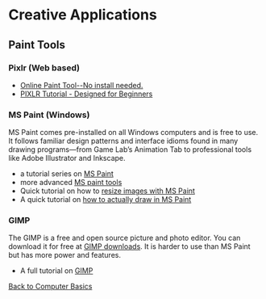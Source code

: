# Creative Applications

## Paint Tools

### Pixlr (Web based)

* [Online Paint Tool--No install needed.](https://pixlr.com/)
* [PIXLR Tutorial - Designed for Beginners](https://www.youtube.com/watch?v=2xOCi_I5_Jc)

### MS Paint (Windows)

MS Paint comes pre-installed on all Windows computers and is free to use. It follows familiar design patterns and interface idioms found in many drawing programs—from Game Lab’s Animation Tab to professional tools like Adobe Illustrator and Inkscape.

* a tutorial series on [MS Paint](https://www.youtube.com/watch?v=7ktjQnYl5UM&list=PL_dhPga7ruuf_EkVXhkp_QoEWBzZEdIsp&index=6)
* more advanced [MS paint tools](https://www.youtube.com/watch?v=A9jQ2NRgfMQ)
* Quick tutorial on how to [resize images with MS Paint](https://www.youtube.com/watch?v=BMvAvhAa098)
* A quick tutorial on [how to actually draw in MS Paint](https://www.youtube.com/watch?v=DjB0Eceir4k)

### GIMP

The GIMP is a free and open source picture and photo editor. You can download it for free at [GIMP downloads](https://www.gimp.org/downloads/). It is harder to use than MS Paint but has more power and features.

* A full tutorial on [GIMP](https://www.youtube.com/watch?v=K7F1MwEOf1E)

[Back to Computer Basics](../00-computer-skills.md#editing-photos-and-pictures)
